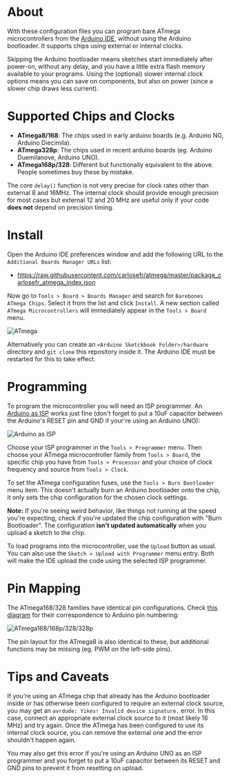 About
=====

With these configuration files you can program bare ATmega microcontrollers from the [Arduino IDE](http://arduino.cc), without using the Arduino bootloader. It supports chips using external or internal clocks.

Skipping the Arduino bootloader means sketches start immediately after power-on, without any delay, and you have a little extra flash memory available to your programs. Using the (optional) slower internal clock options means you can save on components, but also on power (since a slower chip draws less current).

Supported Chips and Clocks
==========================

  * **ATmega8/168**: The chips used in early arduino boards (e.g. Arduino NG, Arduino Diecimila).
  * **ATmega328p**: The chips used in recent arduino boards (eg. Arduino Duemilanove, Arduino UNO).
  * **ATmega168p/328**: Different but functionally equivalent to the above. People sometimes buy these by mistake.

The core `delay()` function is not very precise for clock rates other than external 8 and 16MHz. The internal clock should provide enough precision for most cases but external 12 and 20 MHz are useful only if your code **does not** depend on precision timing.

Install
=======

Open the Arduino IDE preferences window and add the following URL to the `Additional Boards Manager URLs` list:

  * https://raw.githubusercontent.com/carlosefr/atmega/master/package_carlosefr_atmega_index.json

Now go to `Tools > Board > Boards Manager` and search for `Barebones ATmega Chips`. Select it from the list and click `Install`. A new section called `ATmega Microcontrollers` will immediately appear in the `Tools > Board` menu.

![ATmega](https://raw.githubusercontent.com/carlosefr/atmega/master/atmega_addon.png)

Alternatively you can create an `<Arduino Sketckbook Folder>/hardware` directory and `git clone` this repository inside it. The Arduino IDE must be restarted for this to take effect.

Programming
===========

To program the microcontroller you will need an ISP programmer. An [Arduino as ISP](http://arduino.cc/en/Tutorial/ArduinoISP) works just fine (don't forget to put a 10uF capacitor between the Arduino's RESET pin and GND if your're using an Arduino UNO):

![Arduino as ISP](http://arduino.cc/en/uploads/Tutorial/SimpleBreadboardAVR.png)

Choose your ISP programmer in the `Tools > Programmer` menu. Then choose your ATmega microcontroller family from `Tools > Board`, the specific chip you have from `Tools > Processor` and your choice of clock frequency and source from `Tools > Clock`.

To set the ATmega configuration fuses, use the `Tools > Burn Bootloader` menu item. This doesn't actually burn an Arduino bootloader onto the chip, it only sets the chip configuration for the chosen clock settings.

**Note:** If you're seeing weird behavior, like things not running at the speed you're expecting, check if you're updated the chip configuration with "Burn Bootloader". The configuration **isn't updated automatically** when you upload a sketch to the chip.

To load programs into the microcontroller, use the `Upload` button as usual. You can also use the `Sketch > Upload with Programmer` menu entry. Both will make the IDE upload the code using the selected ISP programmer.

Pin Mapping
===========

The ATmega168/328 families have identical pin configurations. Check [this diagram](http://arduino.cc/en/Hacking/PinMapping168) for their correspondence to Arduino pin numbering:

![ATmega168/168p/328/328p](https://raw.githubusercontent.com/carlosefr/atmega/master/atmega328p.png)

The pin layout for the ATmega8 is also identical to these, but additional functions may be missing (eg. PWM on the left-side pins).

Tips and Caveats
================

If you're using an ATmega chip that already has the Arduino bootloader inside or has otherwise been configured to require an external clock source, you may get an `avrdude: Yikes! Invalid device signature.` error. In this case, connect an appropriate external clock source to it (most likely 16 MHz) and try again. Once the ATmega has been configured to use its internal clock source, you can remove the external one and the error shouldn't happen again.

You may also get this error if you're using an Arduino UNO as an ISP programmer and you forget to put a 10uF capacitor between its RESET and GND pins to prevent it from resetting on upload.

